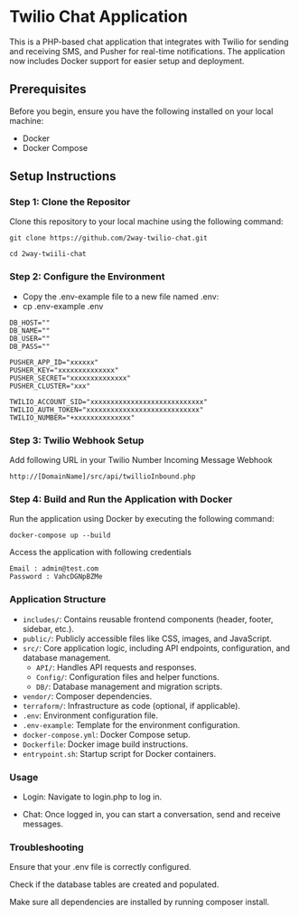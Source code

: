 # Twilio Chat Application

This is a PHP-based chat application that integrates with Twilio for sending and receiving SMS, and Pusher for real-time notifications. The application now includes Docker support for easier setup and deployment.

## Prerequisites

Before you begin, ensure you have the following installed on your local machine:

- Docker
- Docker Compose

## Setup Instructions

### Step 1: Clone the Repositor

Clone this repository to your local machine using the following command:

```
git clone https://github.com/2way-twilio-chat.git

cd 2way-twiili-chat
```


### Step 2: Configure the Environment

- Copy the .env-example file to a new file named .env:
- cp .env-example .env

```
DB_HOST=""
DB_NAME=""
DB_USER=""
DB_PASS=""

PUSHER_APP_ID="xxxxxx"
PUSHER_KEY="xxxxxxxxxxxxxx"
PUSHER_SECRET="xxxxxxxxxxxxxx"
PUSHER_CLUSTER="xxx"

TWILIO_ACCOUNT_SID="xxxxxxxxxxxxxxxxxxxxxxxxxxxx"
TWILIO_AUTH_TOKEN="xxxxxxxxxxxxxxxxxxxxxxxxxxxx"
TWILIO_NUMBER="+xxxxxxxxxxxxxx"
```

### Step 3: Twilio Webhook Setup

Add following URL in your Twilio Number Incoming Message Webhook
```
http://[DomainName]/src/api/twillioInbound.php
```
### Step 4: Build and Run the Application with Docker

Run the application using Docker by executing the following command:

```
docker-compose up --build
```

Access the application with following credentials

```
Email : admin@test.com
Password : VahcDGNpBZMe
```
### Application Structure

- `includes/`: Contains reusable frontend components (header, footer, sidebar, etc.).
- `public/`: Publicly accessible files like CSS, images, and JavaScript.
- `src/`: Core application logic, including API endpoints, configuration, and database management.
    - `API/`: Handles API requests and responses.
    - `Config/`: Configuration files and helper functions.
    - `DB/`: Database management and migration scripts.
- `vendor/`: Composer dependencies.
- `terraform/`: Infrastructure as code (optional, if applicable).
- `.env`: Environment configuration file.
- `.env-example`: Template for the environment configuration.
- `docker-compose.yml`: Docker Compose setup.
- `Dockerfile`: Docker image build instructions.
- `entrypoint.sh`: Startup script for Docker containers.


### Usage

- Login: 
Navigate to login.php to log in.

- Chat: 
Once logged in, you can start a conversation, send and receive messages.


### Troubleshooting

Ensure that your .env file is correctly configured.

Check if the database tables are created and populated.

Make sure all dependencies are installed by running composer install.

